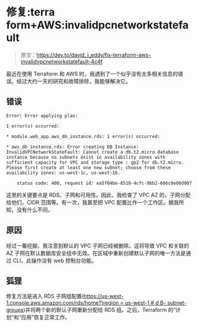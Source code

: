 # 修复:terra form+AWS:invalidpcnetworkstatefault

> 原文：<https://dev.to/david_j_eddy/fix-terraform-aws-invalidvpcnetworkstatefault-4c4f>

最近在使用 Terraform 和 AWS 时，我遇到了一个似乎没有太多相关信息的错误。经过大约一天的研究和故障排除，我能够解决它。

## 错误

```
Error: Error applying plan:

1 error(s) occurred:

* module.web_app.aws_db_instance.rds: 1 error(s) occurred:

* aws_db_instance.rds: Error creating DB Instance: InvalidVPCNetworkStateFault: Cannot create a db.t2.micro database instance because no subnets exist in availability zones with sufficient capacity for VPC and storage type : gp2 for db.t2.micro. Please first create at least one new subnet; choose from these availability zones: us-west-1c, us-west-1b.

    status code: 400, request id: ea5f04be-8510-4cfc-9bb2-606c0e00d007 
```

这里的关键要点是 RDS、子网和可用性。因此，我检查了 VPC AZ 的，子网分配给他们，CIDR 范围等。有一次，我甚至把 VPC 配置比作一个工作区。据我所知，没有什么不同。

## 原因

经过一番挖掘，我注意到默认的 VPC 子网已经被删除。这将导致 VPC 和关联的 AZ 子网在默认数据库安全组中无效。在区域中重新创建默认子网的唯一方法是通过 CLI，此操作没有 web 控制台功能。

## 狐狸

修复方法是进入 RDS 子网组配置([https://us-west-1.console.aws.amazon.com/rds/home?)region = us-west-1 # d B- subnet-groups](https://us-west-1.console.aws.amazon.com/rds/home?region=us-west-1#db-subnet-groups:))并将两个新的默认子网重新分配给 RDS 组。之后，Terraform 的“计划”和“应用”恢复正常工作。